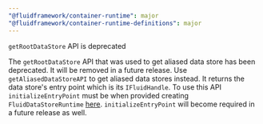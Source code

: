 ```yaml
---
"@fluidframework/container-runtime": major
"@fluidframework/container-runtime-definitions": major
---
```


`getRootDataStore` API is deprecated

The `getRootDataStore` API that was used to get aliased data store has been deprecated. It will be removed in a future release.
Use `getAliasedDataStoreAPI` to get aliased data stores instead. It returns the data store's entry point which is its `IFluidHandle`. To use this API `initializeEntryPoint` must be when provided creating `FluidDataStoreRuntime` [here](https://github.com/microsoft/FluidFramework/blob/7401729c533e7f2f412778c93e84f3cb34aed41b/packages/runtime/datastore/src/dataStoreRuntime.ts#L243). `initializeEntryPoint` will become required in a future release as well.
